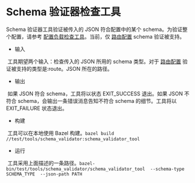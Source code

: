 # Schema 验证器检查工具

Schema 验证器工具验证被传入的 JSON 符合配置中的某个 schema。为验证整个配置，请参考 [配置负载检查工具](config_load_check_tool.md#install-tools-config-load-check-tool)。当前，仅 [路由配置](../../api-v1/route_config/route_config.md#config-http-conn-man-route-table) schema 验证被支持。

- 输入

  工具期望两个输入：检查传入的 JSON 所用的 schema 类型。对于 [路由配置](../../api-v1/route_config/route_config.md#config-http-conn-man-route-table) 验证被支持的类型是:route。JSON 所在的路径。

- 输出

  如果 JSON 符合 schema，工具将以状态 EXIT_SUCCESS 退出。如果 JSON 不符合 schema，会输出一条错误消息告知不符合 schema 的细节。工具将以 EXIT_FAILURE 状态退出。

- 构建

  工具可以在本地使用 Bazel 构建。`bazel build //test/tools/schema_validator:schema_validator_tool `

- 运行

  工具采用上面描述的一条路径。`bazel-bin/test/tools/schema_validator/schema_validator_tool  --schema-type SCHEMA_TYPE  --json-path PATH`
